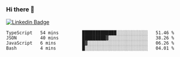 ### Hi there 👋

[![Linkedin Badge](https://img.shields.io/badge/-Adroaldo%20Pagliari-6633cc?style=flat-square&logo=Linkedin&logoColor=white&link=https://www.linkedin.com/in/adroaldo-pagliari-5856363b/)](https://www.linkedin.com/in/adroaldo-pagliari-5856363b/)

<!--
**adroaldopagliari/adroaldopagliari** is a ✨ _special_ ✨ repository because its `README.md` (this file) appears on your GitHub profile.

Here are some ideas to get you started:

- 🔭 I’m currently working on ...
- 🌱 I’m currently learning ...
- 👯 I’m looking to collaborate on ...
- 🤔 I’m looking for help with ...
- 💬 Ask me about ...
- 📫 How to reach me: ...
- 😄 Pronouns: ...
- ⚡ Fun fact: ...
-->

<!--START_SECTION:waka-->

```text
TypeScript   54 mins         █████████████░░░░░░░░░░░░   51.46 %
JSON         40 mins         █████████▓░░░░░░░░░░░░░░░   38.26 %
JavaScript   6 mins          █▓░░░░░░░░░░░░░░░░░░░░░░░   06.26 %
Bash         4 mins          █░░░░░░░░░░░░░░░░░░░░░░░░   04.01 %
```

<!--END_SECTION:waka-->
